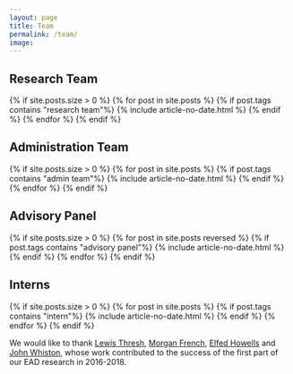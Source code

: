 ```yaml
---
layout: page
title: Team
permalink: /team/
image:
---
```


<head>
<style>
.page__info {
  max-width: 1024px;
  }
.page {
  max-width: 1024px;
}
</style>
</head>

## Research Team
<div class="container">
  <div class="row animate">
    {% if site.posts.size > 0 %}
      {% for post in site.posts %}
        {% if post.tags contains "research team"%}
        {% include article-no-date.html %}
         {% endif %}
      {% endfor %}
    {% endif %}
  </div>
</div>

## Administration Team
<div class="container">
  <div class="row animate">
    {% if site.posts.size > 0 %}
      {% for post in site.posts %}
        {% if post.tags contains "admin team"%}
        {% include article-no-date.html %}
         {% endif %}
      {% endfor %}
    {% endif %}
  </div>
</div>

## Advisory Panel
<div class="container">
  <div class="row animate">
    {% if site.posts.size > 0 %}
      {% for post in site.posts reversed %}
        {% if post.tags contains "advisory panel"%}
        {% include article-no-date.html %}
         {% endif %}
      {% endfor %}
    {% endif %}
  </div>
</div>

## Interns
<div class="container">
  <div class="row animate">
    {% if site.posts.size > 0 %}
      {% for post in site.posts %}
        {% if post.tags contains "intern"%}
        {% include article-no-date.html %}
         {% endif %}
      {% endfor %}
    {% endif %}
  </div>
</div>

We would like to thank [Lewis Thresh](https://www.linkedin.com/in/lewis-thresh-59636510b/), [Morgan French](https://www.linkedin.com/in/morgan-french-19a437160/), [Elfed Howells](https://www.linkedin.com/in/elfedhowells/) and [John Whiston](https://rts.org.uk/person/john-whiston), whose work contributed to the success of the first part of our EAD research in 2016-2018.